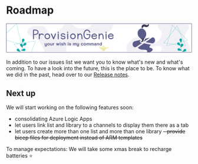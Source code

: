 # Roadmap

![header image](../media/index/Genie_Header.png)

In addition to our issues list we want you to know what's new and what's coming. To have a look into the future, this is the place to be. To know what we did in the past, head over to our [Release notes](releasenotes.md).

## Next up

We will start working on the following features soon: 

- consolidating Azure Logic Apps
- let users link list and library to a channels to display them there as a tab
- let users create more than one list and more than one library
~~- provide bicep files for deployment instead of ARM templates~~

To manage expectations: We will take some xmas break to recharge batteries ⭐
